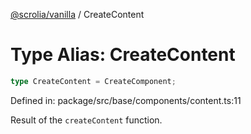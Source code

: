 [@scrolia/vanilla](../README.md) / CreateContent

# Type Alias: CreateContent

```ts
type CreateContent = CreateComponent;
```

Defined in: package/src/base/components/content.ts:11

Result of the `createContent` function.
